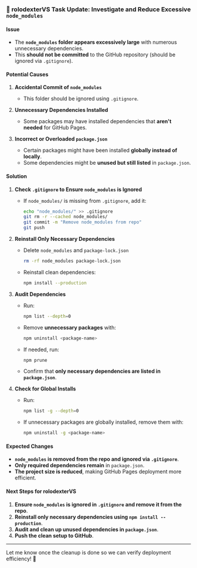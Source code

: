 ### **🔧 rolodexterVS Task Update: Investigate and Reduce Excessive `node_modules`**  

#### **Issue**  
- The **`node_modules` folder appears excessively large** with numerous unnecessary dependencies.  
- This **should not be committed** to the GitHub repository (should be ignored via `.gitignore`).  

#### **Potential Causes**
1. **Accidental Commit of `node_modules`**  
   - This folder should be ignored using `.gitignore`.  

2. **Unnecessary Dependencies Installed**  
   - Some packages may have installed dependencies that **aren't needed** for GitHub Pages.  

3. **Incorrect or Overloaded `package.json`**  
   - Certain packages might have been installed **globally instead of locally**.  
   - Some dependencies might be **unused but still listed** in `package.json`.  

#### **Solution**
1. **Check `.gitignore` to Ensure `node_modules` is Ignored**  
   - If `node_modules/` is missing from `.gitignore`, add it:  
     ```sh
     echo "node_modules/" >> .gitignore
     git rm -r --cached node_modules/
     git commit -m "Remove node_modules from repo"
     git push
     ```

2. **Reinstall Only Necessary Dependencies**  
   - Delete `node_modules` and `package-lock.json`  
     ```sh
     rm -rf node_modules package-lock.json
     ```
   - Reinstall clean dependencies:  
     ```sh
     npm install --production
     ```

3. **Audit Dependencies**  
   - Run:  
     ```sh
     npm list --depth=0
     ```  
   - Remove **unnecessary packages** with:  
     ```sh
     npm uninstall <package-name>
     ```
   - If needed, run:  
     ```sh
     npm prune
     ```  
   - Confirm that **only necessary dependencies are listed in `package.json`**.

4. **Check for Global Installs**  
   - Run:  
     ```sh
     npm list -g --depth=0
     ```  
   - If unnecessary packages are globally installed, remove them with:  
     ```sh
     npm uninstall -g <package-name>
     ```

#### **Expected Changes**
- **`node_modules` is removed from the repo and ignored via `.gitignore`**.  
- **Only required dependencies remain** in `package.json`.  
- **The project size is reduced**, making GitHub Pages deployment more efficient.  

#### **Next Steps for rolodexterVS**
1. **Ensure `node_modules` is ignored in `.gitignore` and remove it from the repo**.  
2. **Reinstall only necessary dependencies using `npm install --production`**.  
3. **Audit and clean up unused dependencies in `package.json`**.  
4. **Push the clean setup to GitHub**.  

---

Let me know once the cleanup is done so we can verify deployment efficiency! 🚀